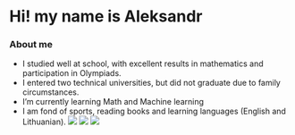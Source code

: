 # Hi! my name is Aleksandr
### About me
-  I studied well at school, with excellent results in mathematics and participation in Olympiads.
- I entered two technical universities, but did not graduate due to family circumstances.
- I’m currently learning Math and Machine learning
- I am fond of sports, reading books and learning languages (English and Lithuanian).
![](http://github-profile-summary-cards.vercel.app/api/cards/profile-details?username=LoginovAM-ds&theme=aura)
![](http://github-profile-summary-cards.vercel.app/api/cards/repos-per-language?username=LoginovAM-ds&theme=aura)
![](http://github-profile-summary-cards.vercel.app/api/cards/stats?username=LoginovAM-ds&theme=aura)
